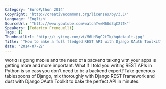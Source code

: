 ```yaml
---
Category: 'EuroPython 2014'
Copyright: 'http://creativecommons.org/licenses/by/3.0/'
Language: 'English'
SourceUrl: '"http://www.youtube.com/watch?v=M6Ud3qC2tTk"'
Speakers: [Federico Frenguelli]
Tags: []
ThumbnailUrl: 'http://i.ytimg.com/vi/M6Ud3qC2tTk/hqdefault.jpg'
Title: '"How to make a full fledged REST API with Django OAuth Toolkit"'
date: '2014-07-22'
---
```

World is going mobile and the need of a backend talking with your apps is getting more and more important. What if I told you writing REST APIs in Python is so easy you don't need to be a backend expert? Take generous tablespoons of Django, mix thoroughly with Django REST Framework and dust with Django OAuth Toolkit to bake the perfect API in minutes.